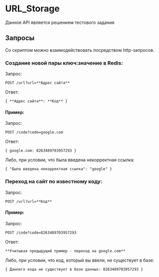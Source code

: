 # URL_Storage
Данное API является решением тестового задания

## Запросы
Со скриптом можно взаимодействовать посредством http-запросов. 

### Создание новой пары ключ:значение в Redis:

Запрос:

    POST /url?url=**Адрес сайта**

Ответ:

    { **Адрес сайта**: **Код** }

#### Пример:

Запрос:

    POST /code?code=google.com

Ответ:

    { google.com: 8263489703957293 }
    
Либо, при условии, что была введена некорректная ссылка:
    
    { "Была введена некорректная ссылка": "google" }
    
### Переход на сайт по известному коду:

Запрос:

    POST /url?url=**Код**

#### Пример:

Запрос:

    POST /code?code=8263489703957293

Ответ:

    **Учитывая предыдущий пример - переход на google.com**
    
Либо, при условии, что код, который вы ввели, не существует в базе:

    { Данного кода не существует в базе данных: 8263489703957293 }
